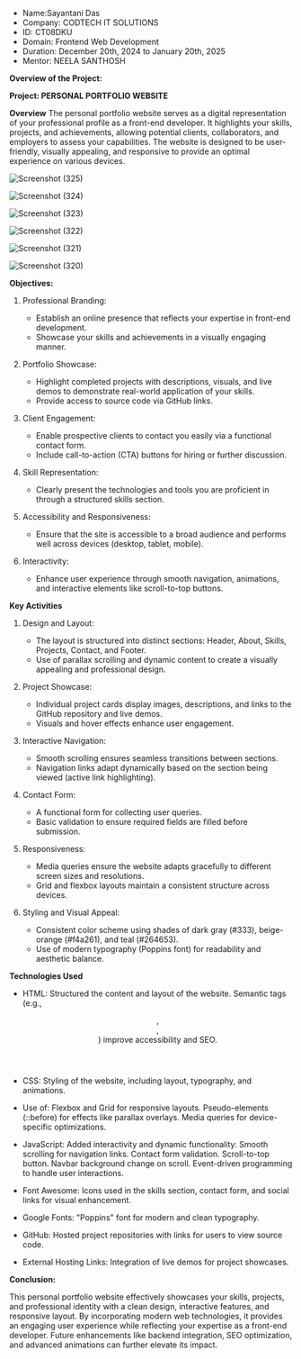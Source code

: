 * Name:Sayantani Das
* Company: CODTECH IT SOLUTIONS
* ID: CT08DKU
* Domain: Frontend Web Development
* Duration: December 20th, 2024 to January 20th, 2025
* Mentor: NEELA SANTHOSH


**Overview of the Project:**

**Project: PERSONAL PORTFOLIO WEBSITE**

**Overview**
The personal portfolio website serves as a digital representation of your professional profile as a front-end developer. It highlights your skills, projects, and achievements, allowing potential clients, collaborators, and employers to assess your capabilities. The website is designed to be user-friendly, visually appealing, and responsive to provide an optimal experience on various devices.

![Screenshot (325)](https://github.com/user-attachments/assets/1e2bd4e1-10ec-402a-b849-d01f0c2a32a9)

![Screenshot (324)](https://github.com/user-attachments/assets/8b1aeba7-3c69-452a-a6d1-a729980f06f6)

![Screenshot (323)](https://github.com/user-attachments/assets/3a30b49c-efc3-4314-91d3-16619d5789bd)

![Screenshot (322)](https://github.com/user-attachments/assets/98a96012-0a5f-4651-8eff-d26c7b338134)

![Screenshot (321)](https://github.com/user-attachments/assets/38ccb95e-a747-4c2c-81f2-01c57ea3e866)

![Screenshot (320)](https://github.com/user-attachments/assets/2b83b1be-afe4-45a5-be41-5160d9ca59fc)

**Objectives:**
1) Professional Branding:
   * Establish an online presence that reflects your expertise in front-end development.
   * Showcase your skills and achievements in a visually engaging manner.
     
2) Portfolio Showcase:
   * Highlight completed projects with descriptions, visuals, and live demos to demonstrate real-world application of your skills.
   * Provide access to source code via GitHub links.

3) Client Engagement:
    * Enable prospective clients to contact you easily via a functional contact form.
    * Include call-to-action (CTA) buttons for hiring or further discussion.

4) Skill Representation:
    * Clearly present the technologies and tools you are proficient in through a structured skills section.

5) Accessibility and Responsiveness:
    * Ensure that the site is accessible to a broad audience and performs well across devices (desktop, tablet, mobile).

6) Interactivity:
    * Enhance user experience through smooth navigation, animations, and interactive elements like scroll-to-top buttons.

**Key Activities**

1) Design and Layout:
    * The layout is structured into distinct sections: Header, About, Skills, Projects, Contact, and Footer.
    * Use of parallax scrolling and dynamic content to create a visually appealing and professional design.

2) Project Showcase:
    * Individual project cards display images, descriptions, and links to the GitHub repository and live demos.
    * Visuals and hover effects enhance user engagement.

3) Interactive Navigation:
    * Smooth scrolling ensures seamless transitions between sections.
    * Navigation links adapt dynamically based on the section being viewed (active link highlighting).

4) Contact Form:
    * A functional form for collecting user queries.
    * Basic validation to ensure required fields are filled before submission.

5) Responsiveness:
    * Media queries ensure the website adapts gracefully to different screen sizes and resolutions.
    * Grid and flexbox layouts maintain a consistent structure across devices.

6) Styling and Visual Appeal:
    * Consistent color scheme using shades of dark gray (#333), beige-orange (#f4a261), and teal (#264653).
    * Use of modern typography (Poppins font) for readability and aesthetic balance.

**Technologies Used**
* HTML:
Structured the content and layout of the website.
Semantic tags (e.g., <header>, <section>, <footer>) improve accessibility and SEO.

* CSS:
Styling of the website, including layout, typography, and animations.

* Use of:
Flexbox and Grid for responsive layouts.
Pseudo-elements (::before) for effects like parallax overlays.
Media queries for device-specific optimizations.

* JavaScript:
Added interactivity and dynamic functionality:
Smooth scrolling for navigation links.
Contact form validation.
Scroll-to-top button.
Navbar background change on scroll.
Event-driven programming to handle user interactions.

* Font Awesome:
Icons used in the skills section, contact form, and social links for visual enhancement.

* Google Fonts:
"Poppins" font for modern and clean typography.

* GitHub:
Hosted project repositories with links for users to view source code.

* External Hosting Links:
Integration of live demos for project showcases.

**Conclusion:**

This personal portfolio website effectively showcases your skills, projects, and professional identity with a clean design, interactive features, and responsive layout. By incorporating modern web technologies, it provides an engaging user experience while reflecting your expertise as a front-end developer. Future enhancements like backend integration, SEO optimization, and advanced animations can further elevate its impact.
